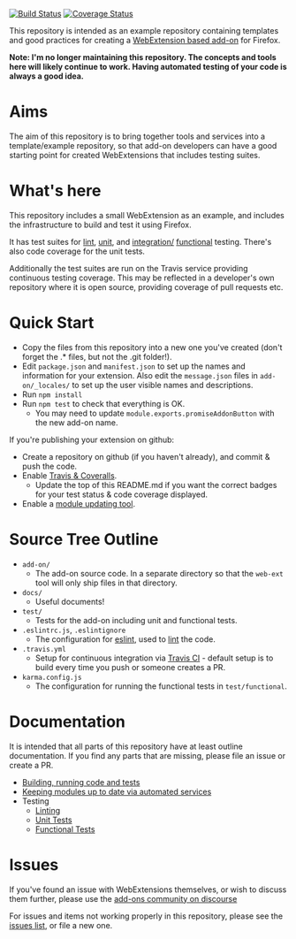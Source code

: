 [![Build Status](https://travis-ci.org/Standard8/example-webextension.svg?branch=master)](https://travis-ci.org/Standard8/example-webextension)
[![Coverage Status](https://coveralls.io/repos/github/Standard8/example-webextension/badge.svg?branch=master)](https://coveralls.io/github/Standard8/example-webextension?branch=master)

This repository is intended as an example repository containing templates and good
practices for creating a
[WebExtension based add-on](https://developer.mozilla.org/Add-ons/WebExtensions)
for Firefox.

**Note: I'm no longer maintaining this repository. The concepts and tools here will likely continue to work. Having automated testing of your code is always a good idea.**

# Aims

The aim of this repository is to bring together tools and services into a
template/example repository, so that add-on developers can have a good starting
point for created WebExtensions that includes testing suites.

# What's here

This repository includes a small WebExtension as an example, and includes the
infrastructure to build and test it using Firefox.

It has test suites for [lint](https://en.wikipedia.org/wiki/Lint_(software)),
[unit](https://en.wikipedia.org/wiki/Unit_testing), and
[integration/](https://en.wikipedia.org/wiki/Integration_testing)
[functional](https://en.wikipedia.org/wiki/Functional_testing)
testing. There's also code coverage for the unit tests.

Additionally the test suites are run on the Travis service providing continuous
testing coverage. This may be reflected in a developer's own repository where it
is open source, providing coverage of pull requests etc.

# Quick Start

* Copy the files from this repository into a new one you've created (don't forget
  the .* files, but not the .git folder!).
* Edit `package.json` and `manifest.json` to set up the names and information for
  your extension. Also edit the `message.json` files in `add-on/_locales/` to set
  up the user visible names and descriptions.
* Run `npm install`
* Run `npm test` to check that everything is OK.
  * You may need to update `module.exports.promiseAddonButton` with the new add-on
    name.

If you're publishing your extension on github:

* Create a repository on github (if you haven't already), and commit & push the code.
* Enable [Travis & Coveralls](docs/UnitTests.md#enabling-travis-and-coveralls).
  * Update the top of this README.md if you want the correct badges for your test
    status & code coverage displayed.
* Enable a [module updating tool](docs/ModulesUpdating.md).

# Source Tree Outline

* `add-on/`
  * The add-on source code. In a separate directory so that the `web-ext` tool
    will only ship files in that directory.
* `docs/`
  * Useful documents!
* `test/`
  * Tests for the add-on including unit and functional tests.
* `.eslintrc.js`, `.eslintignore`
  * The configuration for [eslint](http://eslint.org/), used to
    [lint](https://en.wikipedia.org/wiki/Lint_(software)) the code.
* `.travis.yml`
  * Setup for continuous integration via [Travis CI](https://travis-ci.org/) -
    default setup is to build every time you push or someone creates a PR.
* `karma.config.js`
  * The configuration for running the functional tests in `test/functional`.

# Documentation

It is intended that all parts of this repository have at least outline
documentation. If you find any parts that are missing, please file an issue or
create a PR.

* [Building, running code and tests](docs/Developing.md)
* [Keeping modules up to date via automated services](docs/ModulesUpdating.md)
* Testing
  * [Linting](docs/Linting.md)
  * [Unit Tests](docs/UnitTests.md)
  * [Functional Tests](docs/Functional.md)

# Issues

If you've found an issue with WebExtensions themselves, or wish to discuss them
further, please use the
[add-ons community on discourse](https://discourse.mozilla-community.org/c/add-ons)

For issues and items not working properly in this repository, please see the
[issues list](https://github.com/standard8/example-addon-repo/issues), or file a new one.
